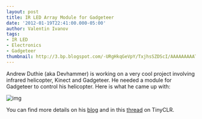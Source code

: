 ```yaml
---
layout: post
title: IR LED Array Module for Gadgeteer
date: '2012-01-19T22:41:00.000-05:00'
author: Valentin Ivanov
tags:
- IR LED
- Electronics
- Gadgeteer
thumbnail: http://3.bp.blogspot.com/-URgHkqGeVpY/TxjhsSZDScI/AAAAAAAAATU/nUQXznZyvY0/s72-c/IRLEDArray3D_Straight_sm.png
---
```

Andrew Duthie (aka Devhammer) is working on a very cool project involving infrared helicopter, Kinect and Gadgeteer. He needed a module for Gadgeteer to control his helicopter. Here is what he came up with:

![img](https://3.bp.blogspot.com/-URgHkqGeVpY/TxjhsSZDScI/AAAAAAAAATU/nUQXznZyvY0/s1600/IRLEDArray3D_Straight_sm.png)

You can find more details on his [blog](https://devhammer.net/hardware) and in this [thread](https://www.tinyclr.com/forum/21/5554/) on TinyCLR.
